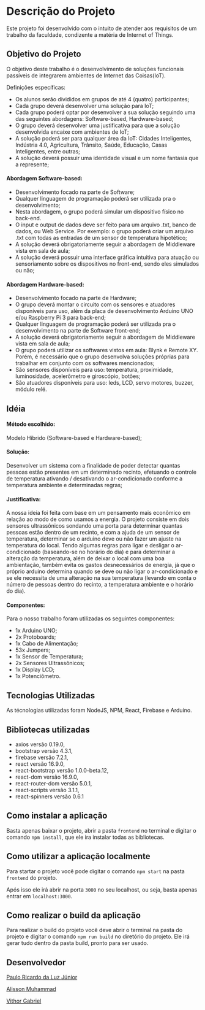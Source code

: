 # Descrição do Projeto
Este projeto foi desenvolvido com o intuito de atender aos requisitos de um trabalho da faculdade, condizente a matéria de Internet of Things.

## Objetivo do Projeto
O objetivo deste trabalho é o desenvolvimento de soluções funcionais passíveis de integrarem ambientes de Internet das Coisas(IoT).

Definições específicas:

- Os alunos serão divididos em grupos de até 4 (quatro) participantes;
- Cada grupo deverá desenvolver uma solução para IoT;
- Cada grupo poderá optar por desenvolver a sua solução seguindo uma das
seguintes abordagens: Software-based, Hardware-based;
- O grupo deverá desenvolver uma justificativa para que a solução desenvolvida
encaixe com ambientes de IoT;
- A solução poderá ser para qualquer área da IoT: Cidades Inteligentes,
Indústria 4.0, Agricultura, Trânsito, Saúde, Educação, Casas Inteligentes, entre
outras;
- A solução deverá possuir uma identidade visual e um nome fantasia que a
represente;


#### Abordagem Software-based:
- Desenvolvimento focado na parte de Software;
- Qualquer linguagem de programação poderá ser utilizada pra o desenvolvimento;
- Nesta abordagem, o grupo poderá simular um dispositivo físico no back-end.
- O input e output de dados deve ser feito para um arquivo .txt, banco de dados, ou Web Service. Por exemplo: o grupo poderá criar um arquivo .txt com todas as entradas de um sensor de temperatura hipotético;
- A solução deverá obrigatoriamente seguir a abordagem de Middleware vista em sala de aula;
- A solução deverá possuir uma interface gráfica intuitiva para atuação ou sensoriamento sobre os dispositivos no front-end, sendo eles simulados ou não;



#### Abordagem Hardware-based:
- Desenvolvimento focado na parte de Hardware;
- O grupo deverá montar o circuito com os sensores e atuadores disponíveis para uso,
além da placa de desenvolvimento Arduino UNO e/ou Raspberry Pi 3 para back-end;
- Qualquer linguagem de programação poderá ser utilizada pra o desenvolvimento na
parte de Software front-end;
- A solução deverá obrigatoriamente seguir a abordagem de Middleware vista em sala
de aula;
- O grupo poderá utilizar os softwares vistos em aula: Blynk e Remote XY. Porém, é
necessário que o grupo desenvolva soluções próprias para trabalhar em conjunto
com os softwares mencionados;
- São sensores disponíveis para uso: temperatura, proximidade, luminosidade,
acelerômetro e giroscópio, botões;
- São atuadores disponíveis para uso: leds, LCD, servo motores, buzzer, módulo relé.

## Idéia

#### Método escolhido: 
Modelo Híbrido (Software-based e Hardware-based);

#### Solução:
Desenvolver um sistema com a finalidade de poder detectar quantas pessoas estão presentes em um determinado recinto, efetuando o controle de temperatura ativando / desativando o ar-condicionado conforme a temperatura ambiente e determinadas regras;

#### Justificativa: 
A nossa ideia foi feita com base em um pensamento mais econômico em relação ao modo de como usamos a energia. O projeto consiste em dois sensores ultrassônicos sondando uma porta para determinar quantas pessoas estão dentro de um recinto, e com a ajuda de um sensor de temperatura, determinar se o arduino deve ou não fazer um ajuste na temperatura do local. Tendo algumas regras para ligar e desligar o ar-condicionado (baseando-se no horário do dia) e para determinar a alteração da temperatura, além de deixar o local com uma boa ambientação, também evita os gastos desnecessários de energia, já que o próprio arduino determina quando se deve ou não ligar o ar-condicionado e se ele necessita de uma alteração na sua temperatura (levando em conta o número de pessoas dentro do recinto, a temperatura ambiente e o horário do dia).

#### Componentes: 
Para o nosso trabalho foram utilizadas os seguintes componentes:
- 1x Arduino UNO;
- 2x Protoboards;
- 1x Cabo de Alimentação;
- 53x Jumpers;
- 1x Sensor de Temperatura;
- 2x Sensores Ultrassônicos;
- 1x Display LCD;
- 1x Potenciômetro.

## Tecnologias Utilizadas
As técnologias utilizadas foram NodeJS, NPM, React, Firebase e Arduino.

## Bibliotecas utilizadas
* axios versão 0.19.0,
* bootstrap versão 4.3.1,
* firebase versão 7.2.1,
* react versão 16.9.0,
* react-bootstrap versão 1.0.0-beta.12,
* react-dom versão 16.9.0,
* react-router-dom versão 5.0.1,
* react-scripts versão 3.1.1,
* react-spinners versão 0.6.1

## Como instalar a aplicação
Basta apenas baixar o projeto, abrir a pasta ```frontend``` no terminal e digitar o comando ```npm install```, que ele ira instalar todas as bibliotecas.

## Como utilizar a aplicação localmente
Para startar o projeto você pode digitar o comando ```npm start``` na pasta ```frontend``` do projeto.

Após isso ele irá abrir na porta `3000` no seu localhost, ou seja, basta apenas entrar em `localhost:3000`.

## Como realizar o build da aplicação
Para realizar o build do projeto você deve abrir o terminal na pasta do projeto e digitar o comando `npm run build` no diretório do projeto. Ele irá gerar tudo dentro da pasta build, pronto para ser usado.

## Desenvolvedor
[Paulo Ricardo da Luz Júnior](https://www.linkedin.com/in/paulo-ricardo-da-luz-j%C3%BAnior-5a3953164/)

[Alisson Muhammad](https://www.linkedin.com/in/alissonmuhammad/)

[Vithor Gabriel]()
